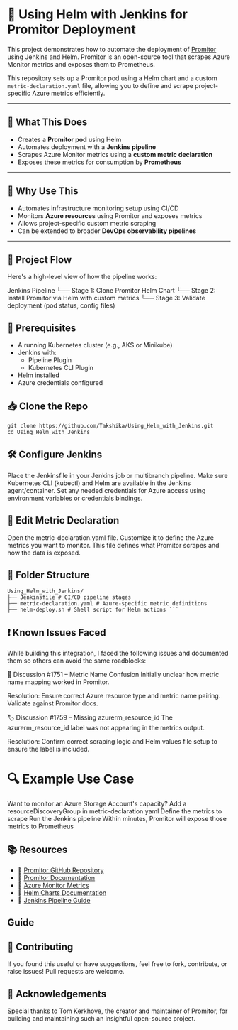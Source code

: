 # 🚀 Using Helm with Jenkins for Promitor Deployment

This project demonstrates how to automate the deployment of [Promitor](https://github.com/tomkerkhove/promitor) using Jenkins and Helm. Promitor is an open-source tool that scrapes Azure Monitor metrics and exposes them to Prometheus.

This repository sets up a Promitor pod using a Helm chart and a custom `metric-declaration.yaml` file, allowing you to define and scrape project-specific Azure metrics efficiently.

---

## 🧠 What This Does

- Creates a **Promitor pod** using Helm
- Automates deployment with a **Jenkins pipeline**
- Scrapes Azure Monitor metrics using a **custom metric declaration**
- Exposes these metrics for consumption by **Prometheus**

---

## 🎯 Why Use This

- Automates infrastructure monitoring setup using CI/CD
- Monitors **Azure resources** using Promitor and exposes metrics
- Allows project-specific custom metric scraping
- Can be extended to broader **DevOps observability pipelines**

---

## 🧭 Project Flow

Here's a high-level view of how the pipeline works:

Jenkins Pipeline
└── Stage 1: Clone Promitor Helm Chart
└── Stage 2: Install Promitor via Helm with custom metrics
└── Stage 3: Validate deployment (pod status, config files)

## 🔧 Prerequisites

- A running Kubernetes cluster (e.g., AKS or Minikube)
- Jenkins with:
  - Pipeline Plugin
  - Kubernetes CLI Plugin
- Helm installed
- Azure credentials configured

## 📥 Clone the Repo
```
git clone https://github.com/Takshika/Using_Helm_with_Jenkins.git  
cd Using_Helm_with_Jenkins
```

## 🛠 Configure Jenkins
Place the Jenkinsfile in your Jenkins job or multibranch pipeline.
Make sure Kubernetes CLI (kubectl) and Helm are available in the Jenkins agent/container.
Set any needed credentials for Azure access using environment variables or credentials bindings.

## 🧾 Edit Metric Declaration
Open the metric-declaration.yaml file.
Customize it to define the Azure metrics you want to monitor.
This file defines what Promitor scrapes and how the data is exposed.

## 📁 Folder Structure
```
Using_Helm_with_Jenkins/ 
├── Jenkinsfile # CI/CD pipeline stages 
├── metric-declaration.yaml # Azure-specific metric definitions 
├── helm-deploy.sh # Shell script for Helm actions ``` 
```

## ❗ Known Issues Faced
While building this integration, I faced the following issues and documented them so others can avoid the same roadblocks:

🔎 Discussion #1751 – Metric Name Confusion
Initially unclear how metric name mapping worked in Promitor.

Resolution: Ensure correct Azure resource type and metric name pairing. Validate against Promitor docs.

🏷️ Discussion #1759 – Missing azurerm_resource_id
The azurerm_resource_id label was not appearing in the metrics output.

Resolution: Confirm correct scraping logic and Helm values file setup to ensure the label is included.


# 🔍 Example Use Case
Want to monitor an Azure Storage Account's capacity?
Add a resourceDiscoveryGroup in metric-declaration.yaml
Define the metrics to scrape
Run the Jenkins pipeline
Within minutes, Promitor will expose those metrics to Prometheus

## 📚 Resources
- 📘 [Promitor GitHub Repository](https://github.com/tomkerkhove/promitor)
- 📘 [Promitor Documentation](https://promitor.io/)
- 📘 [Azure Monitor Metrics](https://learn.microsoft.com/en-us/azure/azure-monitor/essentials/metrics)
- 📘 [Helm Charts Documentation](https://helm.sh/docs/)
- 📘 [Jenkins Pipeline Guide](https://www.jenkins.io/doc/book/pipeline/)

## Guide

## 🙌 Contributing
If you found this useful or have suggestions, feel free to fork, contribute, or raise issues! Pull requests are welcome.

## 🙏 Acknowledgements
Special thanks to Tom Kerkhove, the creator and maintainer of Promitor, for building and maintaining such an insightful open-source project.